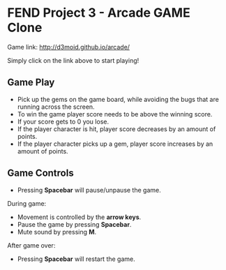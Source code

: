 FEND Project 3 - Arcade GAME Clone
===============================

Game link: http://d3moid.github.io/arcade/

Simply click on the link above to start playing!

Game Play
---
- Pick up the gems on the game board, while avoiding the bugs that are running across the screen.
- To win the game player score needs to be above the winning score.
- If your score gets to 0 you lose.
- If the player character is hit, player score decreases by an amount of points.
- If the player character picks up a gem, player score increases by an amount of points.

Game Controls
---
- Pressing **Spacebar** will pause/unpause the game. 

During game:
- Movement is controlled by the **arrow keys**. 
- Pause the game by pressing **Spacebar**.
- Mute sound by pressing **M**.

After game over:
- Pressing **Spacebar** will restart the game.
